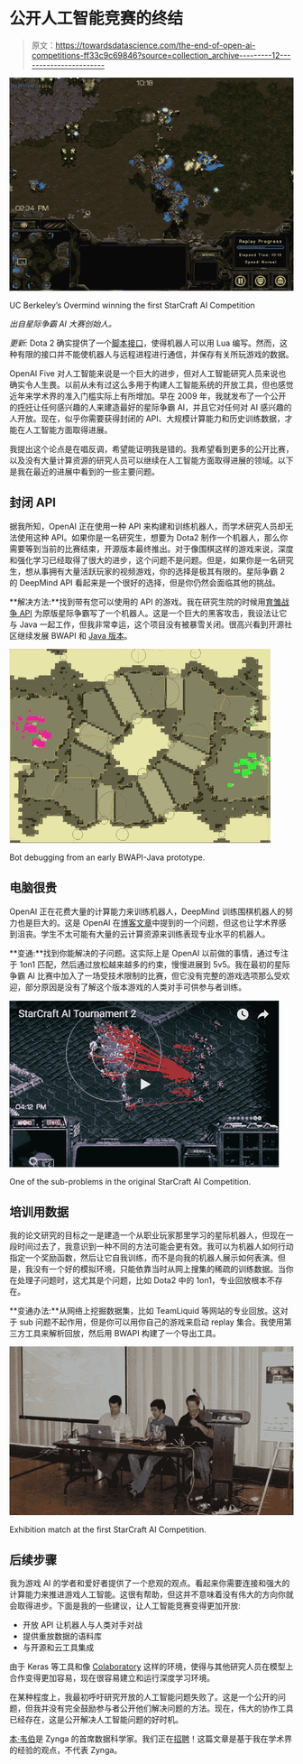 # 公开人工智能竞赛的终结

> 原文：<https://towardsdatascience.com/the-end-of-open-ai-competitions-ff33c9c69846?source=collection_archive---------12----------------------->

![](img/459312d7abe17d971c2b756bcb2f7cde.png)

UC Berkeley’s Overmind winning the first StarCraft AI Competition

*出自星际争霸 AI 大赛创始人。*

*更新:* Dota 2 确实提供了一个[脚本接口](https://developer.valvesoftware.com/wiki/Dota_Bot_Scripting)，使得机器人可以用 Lua 编写。然而，这种有限的接口并不能使机器人与远程进程进行通信，并保存有关所玩游戏的数据。

OpenAI Five 对人工智能来说是一个巨大的进步，但对人工智能研究人员来说也确实令人生畏。以前从未有过这么多用于构建人工智能系统的开放工具，但也感觉近年来学术界的准入门槛实际上有所增加。早在 2009 年，我就发布了一个公开的[呼吁](https://games.slashdot.org/story/09/11/12/1729217/starcraft-ai-competition-announced)让任何感兴趣的人来建造最好的星际争霸 AI，并且它对任何对 AI 感兴趣的人开放。现在，似乎你需要获得封闭的 API、大规模计算能力和历史训练数据，才能在人工智能方面取得进展。

我提出这个论点是在唱反调，希望能证明我是错的。我希望看到更多的公开比赛，以及没有大量计算资源的研究人员可以继续在人工智能方面取得进展的领域。以下是我在最近的进展中看到的一些主要问题。

## 封闭 API

据我所知，OpenAI 正在使用一种 API 来构建和训练机器人，而学术研究人员却无法使用这种 API。如果你是一名研究生，想要为 Dota2 制作一个机器人，那么你需要等到当前的比赛结束，开源版本最终推出。对于像围棋这样的游戏来说，深度和强化学习已经取得了很大的进步，这个问题不是问题。但是，如果你是一名研究生，想从事拥有大量活跃玩家的视频游戏，你的选择是极其有限的。星际争霸 2 的 DeepMind API 看起来是一个很好的选择，但是你仍然会面临其他的挑战。

**解决方法:**找到带有您可以使用的 API 的游戏。我在研究生院的时候用[育雏战争 API](https://github.com/bwapi/bwapi) 为原版星际争霸写了一个机器人。这是一个巨大的黑客攻击，我设法让它与 Java 一起工作，但我非常幸运，这个项目没有被暴雪关闭。很高兴看到开源社区继续发展 BWAPI 和 [Java 版本](https://github.com/JNIBWAPI/JNIBWAPI)。

![](img/aae15ba6df2e457df5217b9a60934579.png)

Bot debugging from an early BWAPI-Java prototype.

## **电脑很贵**

OpenAI 正在花费大量的计算能力来训练机器人，DeepMind 训练围棋机器人的努力也是巨大的。这是 OpenAI 在[博客文章](https://blog.openai.com/ai-and-compute/)中提到的一个问题，但这也让学术界感到沮丧。学生不太可能有大量的云计算资源来训练表现专业水平的机器人。

**变通:**找到你能解决的子问题。这实际上是 OpenAI 以前做的事情，通过专注于 1on1 匹配，然后通过放松越来越多的约束，慢慢进展到 5v5。我在最初的星际争霸 AI 比赛中加入了一场受技术限制的比赛，但它没有完整的游戏选项那么受欢迎，部分原因是没有了解这个版本游戏的人类对手可供参与者训练。

![](img/5b964fda65a081a5ead909d4504e59e1.png)

One of the sub-problems in the original StarCraft AI Competition.

## 培训用数据

我的论文研究的目标之一是建造一个从职业玩家那里学习的星际机器人，但现在一段时间过去了，我意识到一种不同的方法可能会更有效。我可以为机器人如何行动指定一个奖励函数，然后让它自我训练，而不是向我的机器人展示如何表演。但是，我没有一个好的模拟环境，只能依靠当时从网上搜集的稀疏的训练数据。当你在处理子问题时，这尤其是个问题，比如 Dota2 中的 1on1，专业回放根本不存在。

**变通办法:**从网络上挖掘数据集，比如 TeamLiquid 等网站的专业回放。这对于 sub 问题不起作用，但是你可以用你自己的游戏来启动 replay 集合。我使用第三方工具来解析回放，然后用 BWAPI 构建了一个导出工具。

![](img/dc60eb34fbca8fee9e017473ac54d3fc.png)

Exhibition match at the first StarCraft AI Competition.

## 后续步骤

我为游戏 AI 的学者和爱好者提供了一个悲观的观点。看起来你需要连接和强大的计算能力来推进游戏人工智能。这很有帮助，但这并不意味着没有伟大的方向你就会取得进步。下面是我的一些建议，让人工智能竞赛变得更加开放:

*   开放 API 让机器人与人类对手对战
*   提供重放数据的语料库
*   与开源和云工具集成

由于 Keras 等工具和像 [Colaboratory](https://colab.research.google.com/notebooks/welcome.ipynb#recent=true) 这样的环境，使得与其他研究人员在模型上合作变得更加容易，现在很容易建立和运行深度学习环境。

在某种程度上，我最初呼吁研究开放的人工智能问题失败了。这是一个公开的问题，但我并没有完全鼓励参与者公开他们解决问题的方法。现在，伟大的协作工具已经存在，这是公开解决人工智能问题的好时机。

[本·韦伯](https://www.linkedin.com/in/ben-weber-3b87482/)是 Zynga 的首席数据科学家。我们正在[招聘](https://www.zynga.com/careers/positions/categories/data-analytics-user-research)！这篇文章是基于我在学术界的经验的观点，不代表 Zynga。
